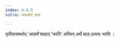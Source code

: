 ```yaml
---
index: 4.4.9
sutra: आकर्षात् ष्ठल्

---
```

तृतीयासमर्थात्  'आकर्ष'शब्दात् 'चरति' अस्मिन् अर्थे ष्ठल्-प्रत्ययः भवति । 